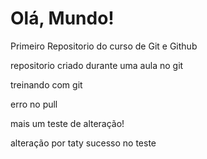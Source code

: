 # Olá, Mundo!
 Primeiro Repositorio do curso de Git e Github

 repositorio criado durante uma aula no git

 treinando com git

erro no pull


mais um teste de alteração!

alteração por taty
sucesso no teste

